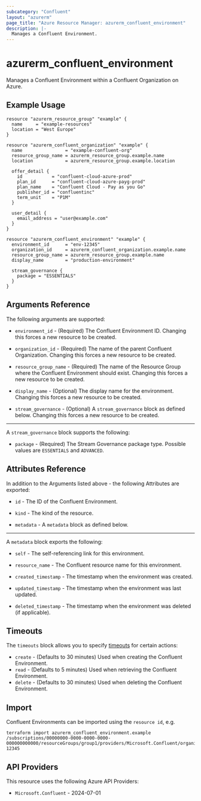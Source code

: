 ```yaml
---
subcategory: "Confluent"
layout: "azurerm"
page_title: "Azure Resource Manager: azurerm_confluent_environment"
description: |-
  Manages a Confluent Environment.
---
```


# azurerm_confluent_environment

Manages a Confluent Environment within a Confluent Organization on Azure.

## Example Usage

```hcl
resource "azurerm_resource_group" "example" {
  name     = "example-resources"
  location = "West Europe"
}

resource "azurerm_confluent_organization" "example" {
  name                = "example-confluent-org"
  resource_group_name = azurerm_resource_group.example.name
  location            = azurerm_resource_group.example.location

  offer_detail {
    id           = "confluent-cloud-azure-prod"
    plan_id      = "confluent-cloud-azure-payg-prod"
    plan_name    = "Confluent Cloud - Pay as you Go"
    publisher_id = "confluentinc"
    term_unit    = "P1M"
  }

  user_detail {
    email_address = "user@example.com"
  }
}

resource "azurerm_confluent_environment" "example" {
  environment_id      = "env-12345"
  organization_id     = azurerm_confluent_organization.example.name
  resource_group_name = azurerm_resource_group.example.name
  display_name        = "production-environment"

  stream_governance {
    package = "ESSENTIALS"
  }
}
```

## Arguments Reference

The following arguments are supported:

* `environment_id` - (Required) The Confluent Environment ID. Changing this forces a new resource to be created.

* `organization_id` - (Required) The name of the parent Confluent Organization. Changing this forces a new resource to be created.

* `resource_group_name` - (Required) The name of the Resource Group where the Confluent Environment should exist. Changing this forces a new resource to be created.

* `display_name` - (Optional) The display name for the environment. Changing this forces a new resource to be created.

* `stream_governance` - (Optional) A `stream_governance` block as defined below. Changing this forces a new resource to be created.

---

A `stream_governance` block supports the following:

* `package` - (Required) The Stream Governance package type. Possible values are `ESSENTIALS` and `ADVANCED`.

## Attributes Reference

In addition to the Arguments listed above - the following Attributes are exported:

* `id` - The ID of the Confluent Environment.

* `kind` - The kind of the resource.

* `metadata` - A `metadata` block as defined below.

---

A `metadata` block exports the following:

* `self` - The self-referencing link for this environment.

* `resource_name` - The Confluent resource name for this environment.

* `created_timestamp` - The timestamp when the environment was created.

* `updated_timestamp` - The timestamp when the environment was last updated.

* `deleted_timestamp` - The timestamp when the environment was deleted (if applicable).

## Timeouts

The `timeouts` block allows you to specify [timeouts](https://developer.hashicorp.com/terraform/language/resources/configure#define-operation-timeouts) for certain actions:

* `create` - (Defaults to 30 minutes) Used when creating the Confluent Environment.
* `read` - (Defaults to 5 minutes) Used when retrieving the Confluent Environment.
* `delete` - (Defaults to 30 minutes) Used when deleting the Confluent Environment.

## Import

Confluent Environments can be imported using the `resource id`, e.g.

```shell
terraform import azurerm_confluent_environment.example /subscriptions/00000000-0000-0000-0000-000000000000/resourceGroups/group1/providers/Microsoft.Confluent/organizations/org1/environments/env-12345
```

## API Providers
<!-- This section is generated, changes will be overwritten -->
This resource uses the following Azure API Providers:

* `Microsoft.Confluent` - 2024-07-01
